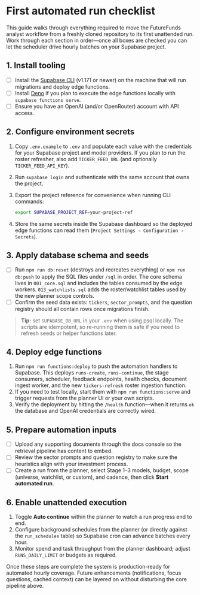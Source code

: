 # First automated run checklist

This guide walks through everything required to move the FutureFunds analyst
workflow from a freshly cloned repository to its first unattended run. Work
through each section in order—once all boxes are checked you can let the
scheduler drive hourly batches on your Supabase project.

## 1. Install tooling

- [ ] Install the [Supabase CLI](https://supabase.com/docs/reference/cli/overview)
      (v1.171 or newer) on the machine that will run migrations and deploy edge
      functions.
- [ ] Install [Deno](https://deno.land/#installation) if you plan to execute the
      edge functions locally with `supabase functions serve`.
- [ ] Ensure you have an OpenAI (and/or OpenRouter) account with API access.

## 2. Configure environment secrets

1. Copy `.env.example` to `.env` and populate each value with the credentials for
   your Supabase project and model providers. If you plan to run the roster
   refresher, also add `TICKER_FEED_URL` (and optionally `TICKER_FEED_API_KEY`).
2. Run `supabase login` and authenticate with the same account that owns the
   project.
3. Export the project reference for convenience when running CLI commands:

   ```bash
   export SUPABASE_PROJECT_REF=your-project-ref
   ```

4. Store the same secrets inside the Supabase dashboard so the deployed edge
   functions can read them (`Project Settings → Configuration → Secrets`).

## 3. Apply database schema and seeds

- [ ] Run `npm run db:reset` (destroys and recreates everything) or
      `npm run db:push` to apply the SQL files under `/sql` in order. The core
      schema lives in `001_core.sql` and includes the tables consumed by the
      edge workers. `013_watchlists.sql` adds the roster/watchlist tables used by
      the new planner scope controls.
- [ ] Confirm the seed data exists: `tickers`, `sector_prompts`, and the question
      registry should all contain rows once migrations finish.

> **Tip:** set `SUPABASE_DB_URL` in your `.env` when using psql locally. The
> scripts are idempotent, so re-running them is safe if you need to refresh
> seeds or helper functions later.

## 4. Deploy edge functions

1. Run `npm run functions:deploy` to push the automation handlers to Supabase.
   This deploys `runs-create`, `runs-continue`, the stage consumers, scheduler,
   feedback endpoints, health checks, document ingest worker, and the new
   `tickers-refresh` roster ingestion function.
2. If you need to test locally, start them with `npm run functions:serve` and
   trigger requests from the planner UI or your own scripts.
3. Verify the deployment by hitting the `/health` function—when it returns `ok`
   the database and OpenAI credentials are correctly wired.

## 5. Prepare automation inputs

- [ ] Upload any supporting documents through the docs console so the retrieval
      pipeline has content to embed.
- [ ] Review the sector prompts and question registry to make sure the heuristics
      align with your investment process.
- [ ] Create a run from the planner, select Stage 1–3 models, budget, scope
      (universe, watchlist, or custom), and cadence, then click **Start automated
      run**.

## 6. Enable unattended execution

1. Toggle **Auto continue** within the planner to watch a run progress end to
   end.
2. Configure background schedules from the planner (or directly against the
   `run_schedules` table) so Supabase cron can advance batches every hour.
3. Monitor spend and task throughput from the planner dashboard; adjust
   `RUNS_DAILY_LIMIT` or budgets as required.

Once these steps are complete the system is production-ready for automated
hourly coverage. Future enhancements (notifications, focus questions, cached
context) can be layered on without disturbing the core pipeline above.
